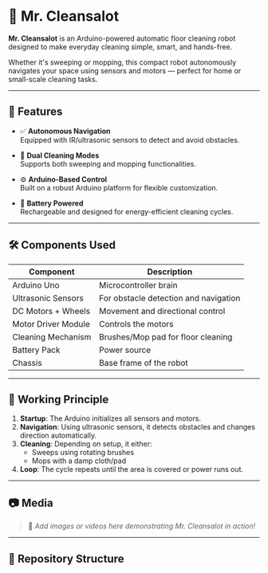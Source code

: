 # 🤖 Mr. Cleansalot

**Mr. Cleansalot** is an Arduino-powered automatic floor cleaning robot designed to make everyday cleaning simple, smart, and hands-free.

Whether it's sweeping or mopping, this compact robot autonomously navigates your space using sensors and motors — perfect for home or small-scale cleaning tasks.

---

## 🧹 Features

- ✅ **Autonomous Navigation**  
  Equipped with IR/ultrasonic sensors to detect and avoid obstacles.

- 🔄 **Dual Cleaning Modes**  
  Supports both sweeping and mopping functionalities.

- ⚙️ **Arduino-Based Control**  
  Built on a robust Arduino platform for flexible customization.

- 🔋 **Battery Powered**  
  Rechargeable and designed for energy-efficient cleaning cycles.

---

## 🛠️ Components Used

| Component                | Description                            |
|-------------------------|----------------------------------------|
| Arduino Uno             | Microcontroller brain                  |
| Ultrasonic Sensors      | For obstacle detection and navigation  |
| DC Motors + Wheels      | Movement and directional control       |
| Motor Driver Module     | Controls the motors                    |
| Cleaning Mechanism      | Brushes/Mop pad for floor cleaning     |
| Battery Pack            | Power source                           |
| Chassis                 | Base frame of the robot                |

---

## 🔧 Working Principle

1. **Startup**: The Arduino initializes all sensors and motors.
2. **Navigation**: Using ultrasonic sensors, it detects obstacles and changes direction automatically.
3. **Cleaning**: Depending on setup, it either:
   - Sweeps using rotating brushes
   - Mops with a damp cloth/pad
4. **Loop**: The cycle repeats until the area is covered or power runs out.

---

## 📷 Media

> 📸 *Add images or videos here demonstrating Mr. Cleansalot in action!*

---

## 📁 Repository Structure

